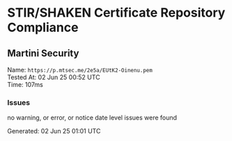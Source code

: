 # STIR/SHAKEN Certificate Repository Compliance

## Martini Security

Name: `https://p.mtsec.me/2e5a/EUtK2-Oinenu.pem`\
Tested At: 02 Jun 25 00:52 UTC\
Time: 107ms

### Issues

no warning, or error, or notice date level issues were found

Generated: 02 Jun 25 01:01 UTC